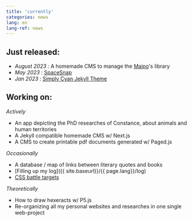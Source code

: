 ```yaml
---
title: 'currently'
categories: news
lang: en
lang-ref: news
---
```

## Just released: 
  - *August 2023* : A homemade CMS to manage the [Maipo](https://maiporennes.fr)'s library
  - *May 2023* : [SpaceSnap](https://pquod.github.io/spacesnap/)
  - *Jan 2023* : [Simply Cyan Jekyll Theme](https://pquod.github.io/simply-cyan-demo/)

## Working on:

*Actively*
  - An app depicting the PhD researches of Constance, about animals and human territories
  - A Jekyll compatible homemade CMS w/ Next.js
  - A CMS to create printable pdf documents generated w/ Paged.js

*Occasionally*
  - A database / map of links between literary quotes and books
  - [Filling up my log]({{ site.baseurl}}/{{ page.lang}}/log)
  - [CSS battle targets](https://cssbattle.dev/)

*Theoretically*
  - How to draw hexeracts w/ P5.js
  - Re-organizing all my personal websites and researches in one single web-project
